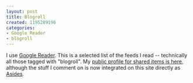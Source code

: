 ```yaml
--- 
layout: post
title: Blogroll
created: 1195289196
categories: 
- Google Reader
- blogroll
---
```

<p>I use <a href="http://www.google.com/reader">Google Reader</a>. This is a selected list of the feeds I read -- technically all those tagged with &quot;blogroll&quot;. My <a href="http://www.google.com/reader/shared/borismann">public profile for shared items is here</a>, although the stuff I comment on is now integrated on this site directly as <a href="/asides">Asides</a>.</p>

<!--break-->
<script type="text/javascript" src="http://www.google.com/reader/ui/publisher-en.js"></script>
<script type="text/javascript" src="http://www.google.com/reader/public/javascript-sub/user/09750022241426538111/label/blogroll?callback=GRC_p(%7Bc%3A%22-%22%2Ct%3A%22My%20%5C%22blogroll%5C%22%20Bundle%22%2Cb%3A%22true%22%7D)%3Bnew%20GRC"></script>
